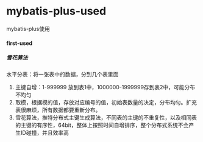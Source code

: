 # mybatis-plus-used
mybatis-plus使用

#### first-used

##### 雪花算法

水平分表：将一张表中的数据，分到几个表里面

1. 主键自增：1-999999 放到表1中，1000000-1999999存到表2中，可能分布不均匀
2. 取模，根据模的值，存放对应编号的值，初始表数量的决定，分布均匀。扩充表很麻烦，所有数据都要重新分布。
3. 雪花算法，推特分布式主键生成算法，不同表的主键的不重复性，以及相同表的主键的有序性，64bit，整体上按照时间自增排序，整个分布式系统不会产生ID碰撞，并且效率高


    
